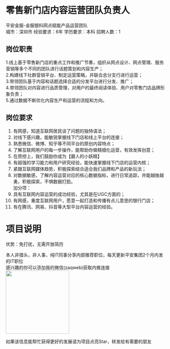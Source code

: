 # 零售新门店内容运营团队负责人
平安金服-金服银科网点赋能产品运营团队  
城市：深圳市 经验要求：6年 学历要求：本科  招聘人数：1

## 岗位职责
1.线上基于零售新门店的重点工作和推广节奏，组织从网点设计、网点管理、服务营销等多个不同的团队进行话题策划和内容生产；   
2.构建线下社群营销平台、制定运营策略，并联合总分支行进行运营；   
3.带领团队基于内容和话题选择合适的分发平台进行分发、推广；   
4.带领团队对内容进行品质管理，对用户的最终阅读体验、用户对零售门店品牌形象负责；   
5.通过数据不断优化内容生产和运营的流程和方向。

## 岗位要求
1.	有网感，知道互联网居民谈了问题的独特语法；   
2.	对线下感兴趣，能敏锐掌握线下门店和线上平台的连接；   
3.	熟悉微信、微博、知乎等不同平台的原创内容特点；   
4.	了解互联网用户的每一步操作，能帮助你做精细化运营，有效发挥创意；   
5.	在质控上，我们鼓励你成为【磨人的小妖精】   
6.	有超强的学习能力和用户研究经验，能快速掌握线下门店的运营内核；   
7.	紧跟互联网媒体趋势，积极探索结合适合我们品牌和产品的新玩法；   
8.	对数据敏感，了解内容运营对应的核心数据指标，进行日常追踪，并能越挫越勇，积极探索，不惧数据打脸。   
加分项：   
1.	具有互联网内容运营的成功经验，尤其是在UGC方面的；   
2.	有网感，重度互联网用户，愿意一起打造和传播有点儿意思的银行门店；   
3.	有在腾讯、网易、抖音等大型平台内容运营的经验。

# 项目说明

优势：免打扰，无需开放简历

本人非猎头，非人事，纯IT同事分享内部推荐职位，每天更新平安集团2个月内发的IT职位  
感兴趣的你可以添加我的微信(zaqweb)获取内推连接  
<img src="https://github.com/zaqweb/PA-IT-JOBS/blob/master/WechatICode.jpeg"  height="200" width="200">

如果该信息能帮忙获得更好的发展请为项目点亮Star，转发给有需要的朋友




